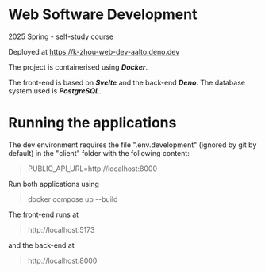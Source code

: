 # Web Software Development
2025 Spring - self-study course

Deployed at https://k-zhou-web-dev-aalto.deno.dev

The project is containerised using ***Docker***. 

The front-end is based on ***Svelte*** and the back-end ***Deno***. The database system used is ***PostgreSQL***.

# Running the applications
The dev environment requires the file ".env.development" (ignored by git by default) in the "client" folder with the following content:
> PUBLIC_API_URL=http://localhost:8000

Run both applications using
> docker compose up --build

The front-end runs at
> http://localhost:5173

and the back-end at
> http://localhost:8000
